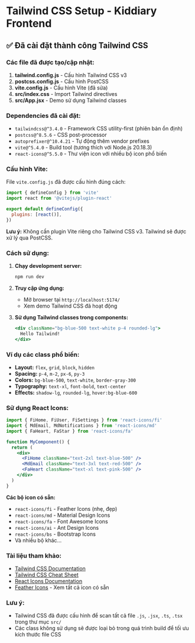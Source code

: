 # Tailwind CSS Setup - Kiddiary Frontend

## ✅ Đã cài đặt thành công Tailwind CSS

### Các file đã được tạo/cập nhật:

1. **tailwind.config.js** - Cấu hình Tailwind CSS v3
2. **postcss.config.js** - Cấu hình PostCSS
3. **vite.config.js** - Cấu hình Vite (đã sửa)
4. **src/index.css** - Import Tailwind directives
5. **src/App.jsx** - Demo sử dụng Tailwind classes

### Dependencies đã cài đặt:
- `tailwindcss@^3.4.0` - Framework CSS utility-first (phiên bản ổn định)
- `postcss@^8.5.6` - CSS post-processor
- `autoprefixer@^10.4.21` - Tự động thêm vendor prefixes
- `vite@^5.4.0` - Build tool (tương thích với Node.js 20.18.3)
- `react-icons@^5.5.0` - Thư viện icon với nhiều bộ icon phổ biến

### Cấu hình Vite:

File `vite.config.js` đã được cấu hình đúng cách:
```javascript
import { defineConfig } from 'vite'
import react from '@vitejs/plugin-react'

export default defineConfig({
  plugins: [react()],
})
```

**Lưu ý:** Không cần plugin Vite riêng cho Tailwind CSS v3. Tailwind sẽ được xử lý qua PostCSS.

### Cách sử dụng:

1. **Chạy development server:**
   ```bash
   npm run dev
   ```

2. **Truy cập ứng dụng:**
   - Mở browser tại `http://localhost:5174/`
   - Xem demo Tailwind CSS đã hoạt động

3. **Sử dụng Tailwind classes trong components:**
   ```jsx
   <div className="bg-blue-500 text-white p-4 rounded-lg">
     Hello Tailwind!
   </div>
   ```

### Ví dụ các class phổ biến:

- **Layout:** `flex`, `grid`, `block`, `hidden`
- **Spacing:** `p-4`, `m-2`, `px-6`, `py-3`
- **Colors:** `bg-blue-500`, `text-white`, `border-gray-300`
- **Typography:** `text-xl`, `font-bold`, `text-center`
- **Effects:** `shadow-lg`, `rounded-lg`, `hover:bg-blue-600`

### Sử dụng React Icons:

```jsx
import { FiHome, FiUser, FiSettings } from 'react-icons/fi'
import { MdEmail, MdNotifications } from 'react-icons/md'
import { FaHeart, FaStar } from 'react-icons/fa'

function MyComponent() {
  return (
    <div>
      <FiHome className="text-2xl text-blue-500" />
      <MdEmail className="text-3xl text-red-500" />
      <FaHeart className="text-xl text-pink-500" />
    </div>
  )
}
```

**Các bộ icon có sẵn:**
- `react-icons/fi` - Feather Icons (nhẹ, đẹp)
- `react-icons/md` - Material Design Icons
- `react-icons/fa` - Font Awesome Icons
- `react-icons/ai` - Ant Design Icons
- `react-icons/bs` - Bootstrap Icons
- Và nhiều bộ khác...

### Tài liệu tham khảo:
- [Tailwind CSS Documentation](https://tailwindcss.com/docs)
- [Tailwind CSS Cheat Sheet](https://tailwindcomponents.com/cheatsheet/)
- [React Icons Documentation](https://react-icons.github.io/react-icons/)
- [Feather Icons](https://feathericons.com/) - Xem tất cả icon có sẵn

### Lưu ý:
- Tailwind CSS đã được cấu hình để scan tất cả file `.js`, `.jsx`, `.ts`, `.tsx` trong thư mục `src/`
- Các class không sử dụng sẽ được loại bỏ trong quá trình build để tối ưu kích thước file CSS
